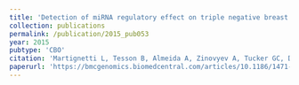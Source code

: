 ```yaml
---
title: 'Detection of miRNA regulatory effect on triple negative breast cancer transcriptome'
collection: publications
permalink: /publication/2015_pub053
year: 2015
pubtype: 'CBO'
citation: 'Martignetti L, Tesson B, Almeida A, Zinovyev A, Tucker GC, Dubois T, Barillot E. <a href="https://bmcgenomics.biomedcentral.com/articles/10.1186/1471-2164-16-S6-S4">Detection of miRNA regulatory effect on triple negative breast cancer transcriptome</a>. <i>BMC Genomics</i> 2015;16:S4.'
paperurl: 'https://bmcgenomics.biomedcentral.com/articles/10.1186/1471-2164-16-S6-S4'
---
```

